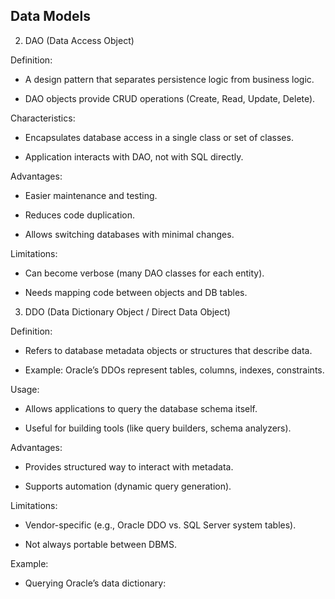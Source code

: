 ## Data Models



2. DAO (Data Access Object)

Definition:

- A design pattern that separates persistence logic from business logic.

- DAO objects provide CRUD operations (Create, Read, Update, Delete).

Characteristics:

- Encapsulates database access in a single class or set of classes.

- Application interacts with DAO, not with SQL directly.

Advantages:

- Easier maintenance and testing.

- Reduces code duplication.

- Allows switching databases with minimal changes.

Limitations:

- Can become verbose (many DAO classes for each entity).

- Needs mapping code between objects and DB tables.


3. DDO (Data Dictionary Object / Direct Data Object)

Definition:

- Refers to database metadata objects or structures that describe data.

- Example: Oracle’s DDOs represent tables, columns, indexes, constraints.

Usage:

- Allows applications to query the database schema itself.

- Useful for building tools (like query builders, schema analyzers).

Advantages:

- Provides structured way to interact with metadata.

- Supports automation (dynamic query generation).

Limitations:

- Vendor-specific (e.g., Oracle DDO vs. SQL Server system tables).

- Not always portable between DBMS.

Example:

- Querying Oracle’s data dictionary: